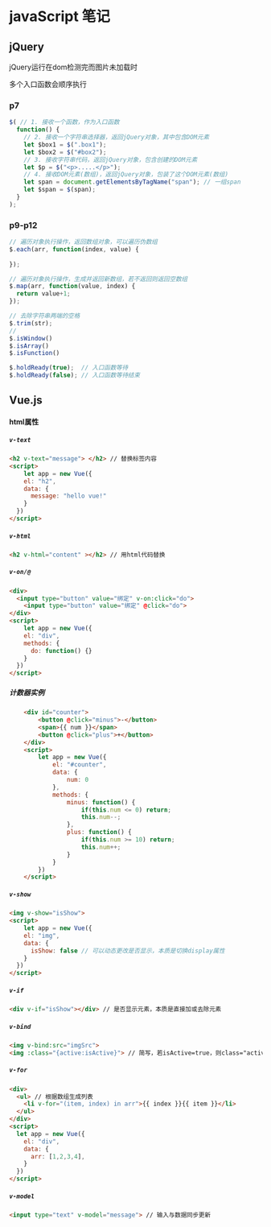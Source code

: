 # javaScript 笔记

## jQuery

jQuery运行在dom检测完而图片未加载时

多个入口函数会顺序执行

### p7

```javascript
$( // 1. 接收一个函数，作为入口函数
  function() {
    // 2. 接收一个字符串选择器，返回jQuery对象，其中包含DOM元素
    let $box1 = $(".box1");
    let $box2 = $("#box2");
    // 3. 接收字符串代码，返回jQuery对象，包含创建的DOM元素
    let $p = $("<p>.....</p>");
    // 4. 接收DOM元素(数组)，返回jQuery对象，包装了这个DOM元素(数组)
    let span = document.getElementsByTagName("span"); // 一组span
    let $span = $(span);
  }
);
```

### p9-p12

```javascript
// 遍历对象执行操作，返回数组对象，可以遍历伪数组
$.each(arr, function(index, value) {
  
});

// 遍历对象执行操作，生成并返回新数组，若不返回则返回空数组
$.map(arr, function(value, index) {
  return value+1;
});
```

```javascript
// 去除字符串两端的空格
$.trim(str); 
// 
$.isWindow()
$.isArray()
$.isFunction()
```

```javascript
$.holdReady(true);  // 入口函数等待
$.holdReady(false); // 入口函数等待结束
```



## Vue.js

#### html属性

##### `v-text`

```html
<h2 v-text="message"> </h2> // 替换标签内容
<script>
	let app = new Vue({
    el: "h2",
    data: {
      message: "hello vue!"
    }
  })
</script>
```

##### `v-html`

```html
<h2 v-html="content" ></h2> // 用html代码替换
```

##### `v-on/@`

```html
<div>
  <input type="button" value="绑定" v-on:click="do">
	<input type="button" value="绑定" @click="do">
</div>
<script>
	let app = new Vue({
    el: "div",
    methods: {
      do: function() {}
    }
  })
</script>
```

##### 计数器实例

```html
    <div id="counter">
        <button @click="minus">-</button>
        <span>{{ num }}</span>
        <button @click="plus">+</button>
    </div>
    <script>
        let app = new Vue({
            el: "#counter",
            data: {
                num: 0
            },
            methods: {
                minus: function() {
                    if(this.num <= 0) return;
                    this.num--;
                },
                plus: function() {
                    if(this.num >= 10) return;
                    this.num++;
                }
            }
        })
    </script>
```

##### `v-show`

```html
<img v-show="isShow">
<script>
	let app = new Vue({
    el: "img",
    data: {
      isShow: false // 可以动态更改是否显示，本质是切换display属性
    }
  }) 
</script>
```

##### `v-if`

```html
<div v-if="isShow"></div> // 是否显示元素，本质是直接加或去除元素
```

##### `v-bind`

```html
<img v-bind:src="imgSrc">
<img :class="{active:isActive}"> // 简写，若isActive=true，则class="active"
```

##### `v-for`

```html
<div>
  <ul> // 根据数组生成列表
    <li v-for="(item, index) in arr">{{ index }}{{ item }}</li>
  </ul>
</div>
<script>
  let app = new Vue({
    el: "div",
    data: {
      arr: [1,2,3,4],
    }
  })
</script>
```

##### `v-model`

```html
<input type="text" v-model="message"> // 输入与数据同步更新
```



